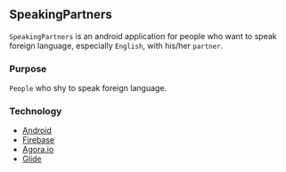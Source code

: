 ## SpeakingPartners
`SpeakingPartners` is an android application for people who want to speak foreign language, especially `English`, with his/her `partner`.

### Purpose
`People` who shy to speak foreign language.

### Technology
- [Android](https://www.android.com/)
- [Firebase](https://firebase.google.com/)
- [Agora.io](https://www.agora.io/en/)
- [Glide](https://github.com/bumptech/glide)
